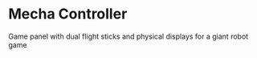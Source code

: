 # Mecha Controller
 Game panel with dual flight sticks and physical displays for a giant robot game
